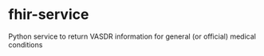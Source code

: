 # fhir-service
Python service to return VASDR information for general (or official) medical conditions
